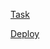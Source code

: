 [Task](https://github.com/MewsSystems/developers/tree/master/Frontend)

[Deploy](https://sofronovsd-mews-search.netlify.app/)
